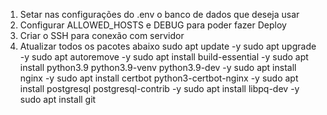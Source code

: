 1. Setar nas configurações do .env o banco de dados que deseja usar
2. Configurar  ALLOWED_HOSTS e DEBUG para poder fazer Deploy
3. Criar o SSH para conexão com servidor
4. Atualizar todos os pacotes abaixo
    sudo apt update -y
    sudo apt upgrade -y
    sudo apt autoremove -y
    sudo apt install build-essential -y
    sudo apt install python3.9 python3.9-venv python3.9-dev -y
    sudo apt install nginx -y
    sudo apt install certbot python3-certbot-nginx -y
    sudo apt install postgresql postgresql-contrib -y
    sudo apt install libpq-dev -y
    sudo apt install git

